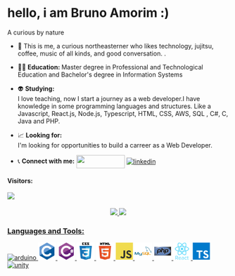 <h1> hello, i am Bruno Amorim :)</h1>
A curious by nature

- :cactus: This is me, a curious northeasterner who likes technology, jujitsu, coffee, music of all kinds, and good conversation. .  

- 👨‍🎓 <strong> Education:  </strong> Master degree in Professional and Technological Education and Bachelor's degree in Information Systems </br>

- :alien: <strong> Studying: </strong> </br> I love teaching, now I start a journey as a web developer.I have knowledge in some programming languages and structures.  Like a Javascript, React.js, Node.js, Typescript, HTML, CSS, AWS, SQL , C#, C, Java and PHP.

- 📈 <strong> Looking for: </strong> </br> I'm looking for opportunities to build a carreer as a Web Developer.

- 📞 <strong align="left">Connect with me:</strong>    [<img src="https://img.shields.io/badge/Gmail-D14836?style=for-the-badge&logo=gmail&logoColor=white" height="30" width="110" align ="center">](mailto:brunno00amorim@gmail.com)
<a href="https://www.linkedin.com/in/brunoamorimramos/" target="blank"><img align="center" src="https://img.shields.io/badge/LinkedIn-0077B5?style=for-the-badge&logo=linkedin&logoColor=white" alt="linkedin" height="30" width="110" /></a>

<div>  
  <h4> Visitors:</h4>
  <img src="https://profile-counter.glitch.me/Brunno0/count.svg">
</div>

<br/>

<div align="center">
  <a href="https://github.com/Brunno0">
  <img height="180em" src="https://github-readme-stats.vercel.app/api?username=Brunno0&show_icons=true&theme=dark&include_all_commits=true&count_private=true"/>
  <img height="180em" src="https://github-readme-stats.vercel.app/api/top-langs/?username=Brunno0&layout=compact&langs_count=8&theme=dark"/>
</div>
   
<p align="left">
</p>

<h3 align="left">Languages and Tools:</h3>

  <div align="center">
  <p align="left">
 <a href="https://www.arduino.cc/" target="_blank" rel="noreferrer"> 
    <img src="https://cdn.worldvectorlogo.com/logos/arduino-1.svg" alt="arduino" width="40" height="40"/> </a> <a href="https://www.cprogramming.com/" target="_blank" rel="noreferrer"> 
    <img src="https://raw.githubusercontent.com/devicons/devicon/master/icons/c/c-original.svg" alt="c" width="40" height="40"/> </a> <a href="https://www.w3schools.com/cs/" target="_blank" rel="noreferrer">
    <img src="https://raw.githubusercontent.com/devicons/devicon/master/icons/csharp/csharp-original.svg" alt="csharp" width="40" height="40"/> </a> <a href="https://www.w3schools.com/css/" target="_blank" rel="noreferrer"> 
  <img src="https://raw.githubusercontent.com/devicons/devicon/master/icons/css3/css3-original-wordmark.svg" alt="css3" width="40" height="40"/> </a> <a href="https://www.w3.org/html/" target="_blank" rel="noreferrer"> 
  <img src="https://raw.githubusercontent.com/devicons/devicon/master/icons/html5/html5-original-wordmark.svg" alt="html5" width="40" height="40"/> </a> <a href="https://developer.mozilla.org/en-US/docs/Web/JavaScript" target="_blank" rel="noreferrer">
  <img src="https://raw.githubusercontent.com/devicons/devicon/master/icons/javascript/javascript-original.svg" alt="javascript" width="40" height="40"/> </a> <a href="https://www.mysql.com/" target="_blank" rel="noreferrer"> 
  <img src="https://raw.githubusercontent.com/devicons/devicon/master/icons/mysql/mysql-original-wordmark.svg" alt="mysql" width="40" height="40"/> </a> <a href="https://www.php.net" target="_blank" rel="noreferrer"> 
  <img src="https://raw.githubusercontent.com/devicons/devicon/master/icons/php/php-original.svg" alt="php" width="40" height="40"/> </a> <a href="https://reactjs.org/" target="_blank" rel="noreferrer">
  <img src="https://raw.githubusercontent.com/devicons/devicon/master/icons/react/react-original-wordmark.svg" alt="react" width="40" height="40"/> </a> <a href="https://www.typescriptlang.org/" target="_blank" rel="noreferrer">
  <img src="https://raw.githubusercontent.com/devicons/devicon/master/icons/typescript/typescript-original.svg" alt="typescript" width="40" height="40"/> </a> <a href="https://unity.com/" target="_blank" rel="noreferrer">
  <img src="https://www.vectorlogo.zone/logos/unity3d/unity3d-icon.svg" alt="unity" width="40" height="40"/> </a> </p>
    </div>
</div>
